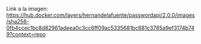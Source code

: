 Link a la imagen: https://hub.docker.com/layers/hernandelafuente/passwordapi/2.0.0/images/sha256-0fb4ccec1bc8d82961adeea0c3cc6ff09ac5335681bc681c3785a9ef3174b749?context=repo
